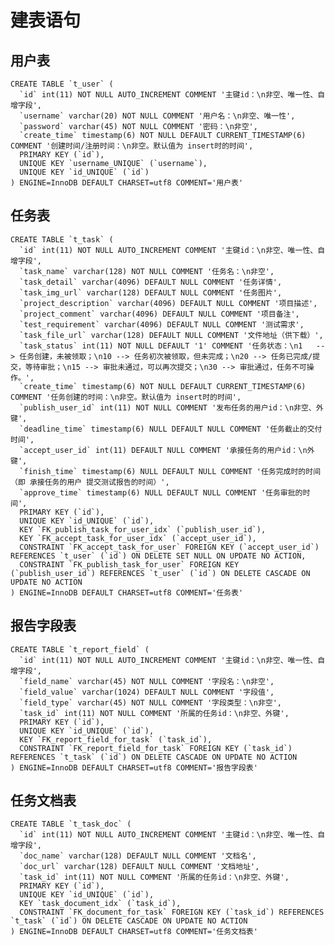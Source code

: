 建表语句
=======


用户表
------
	CREATE TABLE `t_user` (
	  `id` int(11) NOT NULL AUTO_INCREMENT COMMENT '主键id：\n非空、唯一性、自增字段',
	  `username` varchar(20) NOT NULL COMMENT '用户名：\n非空、唯一性',
	  `password` varchar(45) NOT NULL COMMENT '密码：\n非空',
	  `create_time` timestamp(6) NOT NULL DEFAULT CURRENT_TIMESTAMP(6) COMMENT '创建时间/注册时间：\n非空。默认值为 insert时的时间',
	  PRIMARY KEY (`id`),
	  UNIQUE KEY `username_UNIQUE` (`username`),
	  UNIQUE KEY `id_UNIQUE` (`id`)
	) ENGINE=InnoDB DEFAULT CHARSET=utf8 COMMENT='用户表'


任务表
------
	CREATE TABLE `t_task` (
	  `id` int(11) NOT NULL AUTO_INCREMENT COMMENT '主键id：\n非空、唯一性、自增字段',
	  `task_name` varchar(128) NOT NULL COMMENT '任务名：\n非空',
	  `task_detail` varchar(4096) DEFAULT NULL COMMENT '任务详情',
	  `task_img_url` varchar(128) DEFAULT NULL COMMENT '任务图片',
	  `project_description` varchar(4096) DEFAULT NULL COMMENT '项目描述',
	  `project_comment` varchar(4096) DEFAULT NULL COMMENT '项目备注',
	  `test_requirement` varchar(4096) DEFAULT NULL COMMENT '测试需求',
	  `task_file_url` varchar(128) DEFAULT NULL COMMENT '文件地址（供下载）',
	  `task_status` int(11) NOT NULL DEFAULT '1' COMMENT '任务状态：\n1   --> 任务创建，未被领取；\n10 --> 任务初次被领取，但未完成；\n20 --> 任务已完成/提交，等待审批；\n15 --> 审批未通过，可以再次提交；\n30 --> 审批通过，任务不可操作。',
	  `create_time` timestamp(6) NOT NULL DEFAULT CURRENT_TIMESTAMP(6) COMMENT '任务创建的时间：\n非空。默认值为 insert时的时间',
	  `publish_user_id` int(11) NOT NULL COMMENT '发布任务的用户id：\n非空、外键',
	  `deadline_time` timestamp(6) NULL DEFAULT NULL COMMENT '任务截止的交付时间',
	  `accept_user_id` int(11) DEFAULT NULL COMMENT '承接任务的用户id：\n外键',
	  `finish_time` timestamp(6) NULL DEFAULT NULL COMMENT '任务完成时的时间（即 承接任务的用户 提交测试报告的时间）',
	  `approve_time` timestamp(6) NULL DEFAULT NULL COMMENT '任务审批的时间',
	  PRIMARY KEY (`id`),
	  UNIQUE KEY `id_UNIQUE` (`id`),
	  KEY `FK_publish_task_for_user_idx` (`publish_user_id`),
	  KEY `FK_accept_task_for_user_idx` (`accept_user_id`),
	  CONSTRAINT `FK_accept_task_for_user` FOREIGN KEY (`accept_user_id`) REFERENCES `t_user` (`id`) ON DELETE SET NULL ON UPDATE NO ACTION,
	  CONSTRAINT `FK_publish_task_for_user` FOREIGN KEY (`publish_user_id`) REFERENCES `t_user` (`id`) ON DELETE CASCADE ON UPDATE NO ACTION
	) ENGINE=InnoDB DEFAULT CHARSET=utf8 COMMENT='任务表'


报告字段表
----------
	CREATE TABLE `t_report_field` (
	  `id` int(11) NOT NULL AUTO_INCREMENT COMMENT '主键id：\n非空、唯一性、自增字段',
	  `field_name` varchar(45) NOT NULL COMMENT '字段名：\n非空',
	  `field_value` varchar(1024) DEFAULT NULL COMMENT '字段值',
	  `field_type` varchar(45) NOT NULL COMMENT '字段类型：\n非空',
	  `task_id` int(11) NOT NULL COMMENT '所属的任务id：\n非空、外键',
	  PRIMARY KEY (`id`),
	  UNIQUE KEY `id_UNIQUE` (`id`),
	  KEY `FK_report_field_for_task` (`task_id`),
	  CONSTRAINT `FK_report_field_for_task` FOREIGN KEY (`task_id`) REFERENCES `t_task` (`id`) ON DELETE CASCADE ON UPDATE NO ACTION
	) ENGINE=InnoDB DEFAULT CHARSET=utf8 COMMENT='报告字段表'


任务文档表
----------
	CREATE TABLE `t_task_doc` (
	  `id` int(11) NOT NULL AUTO_INCREMENT COMMENT '主键id：\n非空、唯一性、自增字段',
	  `doc_name` varchar(128) DEFAULT NULL COMMENT '文档名',
	  `doc_url` varchar(128) DEFAULT NULL COMMENT '文档地址',
	  `task_id` int(11) NOT NULL COMMENT '所属的任务id：\n非空、外键',
	  PRIMARY KEY (`id`),
	  UNIQUE KEY `id_UNIQUE` (`id`),
	  KEY `task_document_idx` (`task_id`),
	  CONSTRAINT `FK_document_for_task` FOREIGN KEY (`task_id`) REFERENCES `t_task` (`id`) ON DELETE CASCADE ON UPDATE NO ACTION
	) ENGINE=InnoDB DEFAULT CHARSET=utf8 COMMENT='任务文档表'

